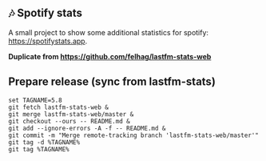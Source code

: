 ## 🎶 Spotify stats
A small project to show some additional statistics for spotify: https://spotifystats.app.

**Duplicate from https://github.com/felhag/lastfm-stats-web**

## Prepare release (sync from lastfm-stats)
```
set TAGNAME=5.8
git fetch lastfm-stats-web & 
git merge lastfm-stats-web/master & 
git checkout --ours -- README.md & 
git add --ignore-errors -A -f -- README.md & 
git commit -m "Merge remote-tracking branch 'lastfm-stats-web/master'"
git tag -d %TAGNAME%
git tag %TAGNAME%
```